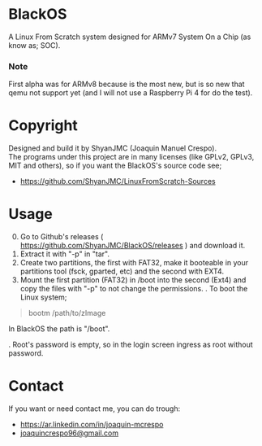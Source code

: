 # BlackOS
A Linux From Scratch system designed for ARMv7 System On a Chip (as know as; SOC).

### Note
First alpha was for ARMv8 because is the most new, but is so new that qemu not support yet (and I will not use a Raspberry Pi 4 for do the test).

# Copyright
Designed and build it by ShyanJMC (Joaquin Manuel Crespo). <br>
The programs under this project are in many licenses (like GPLv2, GPLv3, MIT and others), so if you want the BlackOS's source code see;
* https://github.com/ShyanJMC/LinuxFromScratch-Sources 

# Usage
0. Go to Github's releases ( https://github.com/ShyanJMC/BlackOS/releases ) and download it.
1. Extract it with "-p" in "tar". 
2. Create two partitions, the first with FAT32, make it booteable in your partitions tool (fsck, gparted, etc) and the second with EXT4.
3. Mount the first partition (FAT32) in /boot into the second (Ext4) and copy the files with "-p" to not change the permissions.
. To boot the Linux system;
> bootm /path/to/zImage

In BlackOS the path is "/boot". 

. Root's password is empty, so in the login screen ingress as root without password.

# Contact
If you want or need contact me, you can do trough:
* https://ar.linkedin.com/in/joaquin-mcrespo
* joaquincrespo96@gmail.com
